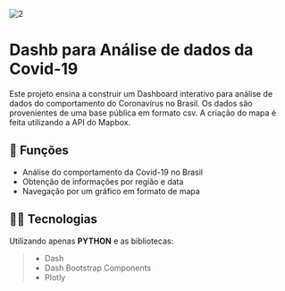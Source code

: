 ![2](/assets/dash.png)


# Dashb para Análise de dados da Covid-19

Este projeto ensina a construir um Dashboard interativo para análise de dados do comportamento do Coronavírus no Brasil. Os dados são provenientes de uma base pública em formato csv. A criação do mapa é feita utilizando a API do Mapbox.

## 🔧 Funções

- Análise do comportamento da Covid-19 no Brasil
- Obtenção de informações por região e data
- Navegação por um gráfico em formato de mapa

## 👨‍💻 Tecnologias

Utilizando apenas **PYTHON** e as bibliotecas:
> - Dash
> - Dash Bootstrap Components
> - Plotly
